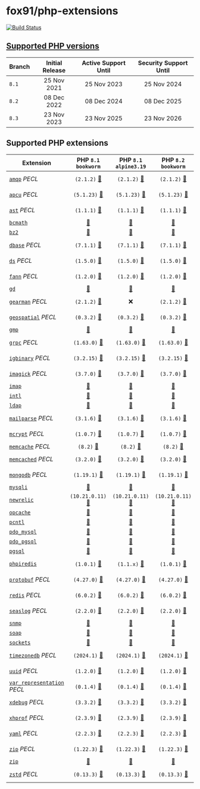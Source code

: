 # fox91/php-extensions

[![Build Status](https://github.com/fox91/docker-php-extensions/actions/workflows/ci.yaml/badge.svg)](https://github.com/fox91/docker-php-extensions/actions/workflows/ci.yaml)

## [Supported PHP versions](https://www.php.net/supported-versions.php)

Branch | Initial Release | Active Support Until | Security Support Until
-------|:---------------:|:--------------------:|:----------------------:
`8.1` | 25 Nov 2021 | 25 Nov 2023 | 25 Nov 2024
`8.2` | 08 Dec 2022 | 08 Dec 2024 | 08 Dec 2025
`8.3` | 23 Nov 2023 | 23 Nov 2025 | 23 Nov 2026

## Supported PHP extensions

Extension | PHP `8.1` `bookworm` | PHP `8.1` `alpine3.19` | PHP `8.2` `bookworm` | PHP `8.2` `alpine3.19` | PHP `8.3` `bookworm` | PHP `8.3` `alpine3.19`
----------|:--------------------:|:----------------------:|:--------------------:|:----------------------:|:--------------------:|:----------------------:
[`amqp`](https://pecl.php.net/package/amqp) _PECL_ | `(2.1.2)` [:whale:](8.1/bookworm/pecl_amqp/Dockerfile) | `(2.1.2)` [:whale:](8.1/alpine3.19/pecl_amqp/Dockerfile) | `(2.1.2)` [:whale:](8.2/bookworm/pecl_amqp/Dockerfile) | `(2.1.2)` [:whale:](8.2/alpine3.19/pecl_amqp/Dockerfile) | `(2.1.2)` [:whale:](8.3/bookworm/pecl_amqp/Dockerfile) | `(2.1.2)` [:whale:](8.3/alpine3.19/pecl_amqp/Dockerfile)
[`apcu`](https://pecl.php.net/package/apcu) _PECL_ | `(5.1.23)` [:whale:](8.1/bookworm/pecl_apcu/Dockerfile) | `(5.1.23)` [:whale:](8.1/alpine3.19/pecl_apcu/Dockerfile) | `(5.1.23)` [:whale:](8.2/bookworm/pecl_apcu/Dockerfile) | `(5.1.23)` [:whale:](8.2/alpine3.19/pecl_apcu/Dockerfile) | `(5.1.23)` [:whale:](8.3/bookworm/pecl_apcu/Dockerfile) | `(5.1.23)` [:whale:](8.3/alpine3.19/pecl_apcu/Dockerfile)
[`ast`](https://pecl.php.net/package/ast) _PECL_ | `(1.1.1)` [:whale:](8.1/bookworm/pecl_ast/Dockerfile) | `(1.1.1)` [:whale:](8.1/alpine3.19/pecl_ast/Dockerfile) | `(1.1.1)` [:whale:](8.2/bookworm/pecl_ast/Dockerfile) | `(1.1.1)` [:whale:](8.2/alpine3.19/pecl_ast/Dockerfile) | `(1.1.1)` [:whale:](8.3/bookworm/pecl_ast/Dockerfile) | `(1.1.1)` [:whale:](8.3/alpine3.19/pecl_ast/Dockerfile)
[`bcmath`](https://php.net/bcmath) | [:whale:](8.1/bookworm/bcmath/Dockerfile) | [:whale:](8.1/alpine3.19/bcmath/Dockerfile) | [:whale:](8.2/bookworm/bcmath/Dockerfile) | [:whale:](8.2/alpine3.19/bcmath/Dockerfile) | [:whale:](8.3/bookworm/bcmath/Dockerfile) | [:whale:](8.3/alpine3.19/bcmath/Dockerfile)
[`bz2`](https://php.net/bz2) | [:whale:](8.1/bookworm/bz2/Dockerfile) | [:whale:](8.1/alpine3.19/bz2/Dockerfile) | [:whale:](8.2/bookworm/bz2/Dockerfile) | [:whale:](8.2/alpine3.19/bz2/Dockerfile) | [:whale:](8.3/bookworm/bz2/Dockerfile) | [:whale:](8.3/alpine3.19/bz2/Dockerfile)
[`dbase`](https://pecl.php.net/package/dbase) _PECL_ | `(7.1.1)` [:whale:](8.1/bookworm/pecl_dbase/Dockerfile) | `(7.1.1)` [:whale:](8.1/alpine3.19/pecl_dbase/Dockerfile) | `(7.1.1)` [:whale:](8.2/bookworm/pecl_dbase/Dockerfile) | `(7.1.1)` [:whale:](8.2/alpine3.19/pecl_dbase/Dockerfile) | `(7.1.1)` [:whale:](8.3/bookworm/pecl_dbase/Dockerfile) | `(7.1.1)` [:whale:](8.3/alpine3.19/pecl_dbase/Dockerfile)
[`ds`](https://pecl.php.net/package/ds) _PECL_ | `(1.5.0)` [:whale:](8.1/bookworm/pecl_ds/Dockerfile) | `(1.5.0)` [:whale:](8.1/alpine3.19/pecl_ds/Dockerfile) | `(1.5.0)` [:whale:](8.2/bookworm/pecl_ds/Dockerfile) | `(1.5.0)` [:whale:](8.2/alpine3.19/pecl_ds/Dockerfile) | `(1.5.0)` [:whale:](8.3/bookworm/pecl_ds/Dockerfile) | `(1.5.0)` [:whale:](8.3/alpine3.19/pecl_ds/Dockerfile)
[`fann`](https://pecl.php.net/package/fann) _PECL_ | `(1.2.0)` [:whale:](8.1/bookworm/pecl_fann/Dockerfile) | `(1.2.0)` [:whale:](8.1/alpine3.19/pecl_fann/Dockerfile) | `(1.2.0)` [:whale:](8.2/bookworm/pecl_fann/Dockerfile) | `(1.2.0)` [:whale:](8.2/alpine3.19/pecl_fann/Dockerfile) | `(1.2.0)` [:whale:](8.3/bookworm/pecl_fann/Dockerfile) | `(1.2.0)` [:whale:](8.3/alpine3.19/pecl_fann/Dockerfile)
[`gd`](https://php.net/gd) | [:whale:](8.1/bookworm/gd/Dockerfile) | [:whale:](8.1/alpine3.19/gd/Dockerfile) | [:whale:](8.2/bookworm/gd/Dockerfile) | [:whale:](8.2/alpine3.19/gd/Dockerfile) | [:whale:](8.3/bookworm/gd/Dockerfile) | [:whale:](8.3/alpine3.19/gd/Dockerfile)
[`gearman`](https://pecl.php.net/package/gearman) _PECL_ | `(2.1.2)` [:whale:](8.1/bookworm/pecl_gearman/Dockerfile) | :x: | `(2.1.2)` [:whale:](8.2/bookworm/pecl_gearman/Dockerfile) | :x: | `(2.1.2)` [:whale:](8.3/bookworm/pecl_gearman/Dockerfile) | :x:
[`geospatial`](https://pecl.php.net/package/geospatial) _PECL_ | `(0.3.2)` [:whale:](8.1/bookworm/pecl_geospatial/Dockerfile) | `(0.3.2)` [:whale:](8.1/alpine3.19/pecl_geospatial/Dockerfile) | `(0.3.2)` [:whale:](8.2/bookworm/pecl_geospatial/Dockerfile) | `(0.3.2)` [:whale:](8.2/alpine3.19/pecl_geospatial/Dockerfile) | `(0.3.2)` [:whale:](8.3/bookworm/pecl_geospatial/Dockerfile) | `(0.3.2)` [:whale:](8.3/alpine3.19/pecl_geospatial/Dockerfile)
[`gmp`](https://php.net/gmp) | [:whale:](8.1/bookworm/gmp/Dockerfile) | [:whale:](8.1/alpine3.19/gmp/Dockerfile) | [:whale:](8.2/bookworm/gmp/Dockerfile) | [:whale:](8.2/alpine3.19/gmp/Dockerfile) | [:whale:](8.3/bookworm/gmp/Dockerfile) | [:whale:](8.3/alpine3.19/gmp/Dockerfile)
[`grpc`](https://pecl.php.net/package/grpc) _PECL_ | `(1.63.0)` [:whale:](8.1/bookworm/pecl_grpc/Dockerfile) | `(1.63.0)` [:whale:](8.1/alpine3.19/pecl_grpc/Dockerfile) | `(1.63.0)` [:whale:](8.2/bookworm/pecl_grpc/Dockerfile) | `(1.63.0)` [:whale:](8.2/alpine3.19/pecl_grpc/Dockerfile) | `(1.63.0)` [:whale:](8.3/bookworm/pecl_grpc/Dockerfile) | `(1.63.0)` [:whale:](8.3/alpine3.19/pecl_grpc/Dockerfile)
[`igbinary`](https://pecl.php.net/package/igbinary) _PECL_ | `(3.2.15)` [:whale:](8.1/bookworm/pecl_igbinary/Dockerfile) | `(3.2.15)` [:whale:](8.1/alpine3.19/pecl_igbinary/Dockerfile) | `(3.2.15)` [:whale:](8.2/bookworm/pecl_igbinary/Dockerfile) | `(3.2.15)` [:whale:](8.2/alpine3.19/pecl_igbinary/Dockerfile) | `(3.2.15)` [:whale:](8.3/bookworm/pecl_igbinary/Dockerfile) | `(3.2.15)` [:whale:](8.3/alpine3.19/pecl_igbinary/Dockerfile)
[`imagick`](https://pecl.php.net/package/imagick) _PECL_ | `(3.7.0)` [:whale:](8.1/bookworm/pecl_imagick/Dockerfile) | `(3.7.0)` [:whale:](8.1/alpine3.19/pecl_imagick/Dockerfile) | `(3.7.0)` [:whale:](8.2/bookworm/pecl_imagick/Dockerfile) | `(3.7.0)` [:whale:](8.2/alpine3.19/pecl_imagick/Dockerfile) | `(3.7.0)` [:whale:](8.3/bookworm/pecl_imagick/Dockerfile) | `(3.7.0)` [:whale:](8.3/alpine3.19/pecl_imagick/Dockerfile)
[`imap`](https://php.net/imap) | [:whale:](8.1/bookworm/imap/Dockerfile) | [:whale:](8.1/alpine3.19/imap/Dockerfile) | [:whale:](8.2/bookworm/imap/Dockerfile) | [:whale:](8.2/alpine3.19/imap/Dockerfile) | [:whale:](8.3/bookworm/imap/Dockerfile) | [:whale:](8.3/alpine3.19/imap/Dockerfile)
[`intl`](https://php.net/intl) | [:whale:](8.1/bookworm/intl/Dockerfile) | [:whale:](8.1/alpine3.19/intl/Dockerfile) | [:whale:](8.2/bookworm/intl/Dockerfile) | [:whale:](8.2/alpine3.19/intl/Dockerfile) | [:whale:](8.3/bookworm/intl/Dockerfile) | [:whale:](8.3/alpine3.19/intl/Dockerfile)
[`ldap`](https://php.net/ldap) | [:whale:](8.1/bookworm/ldap/Dockerfile) | [:whale:](8.1/alpine3.19/ldap/Dockerfile) | [:whale:](8.2/bookworm/ldap/Dockerfile) | [:whale:](8.2/alpine3.19/ldap/Dockerfile) | [:whale:](8.3/bookworm/ldap/Dockerfile) | [:whale:](8.3/alpine3.19/ldap/Dockerfile)
[`mailparse`](https://pecl.php.net/package/mailparse) _PECL_ | `(3.1.6)` [:whale:](8.1/bookworm/pecl_mailparse/Dockerfile) | `(3.1.6)` [:whale:](8.1/alpine3.19/pecl_mailparse/Dockerfile) | `(3.1.6)` [:whale:](8.2/bookworm/pecl_mailparse/Dockerfile) | `(3.1.6)` [:whale:](8.2/alpine3.19/pecl_mailparse/Dockerfile) | `(3.1.6)` [:whale:](8.3/bookworm/pecl_mailparse/Dockerfile) | `(3.1.6)` [:whale:](8.3/alpine3.19/pecl_mailparse/Dockerfile)
[`mcrypt`](https://pecl.php.net/package/mcrypt) _PECL_ | `(1.0.7)` [:whale:](8.1/bookworm/pecl_mcrypt/Dockerfile) | `(1.0.7)` [:whale:](8.1/alpine3.19/pecl_mcrypt/Dockerfile) | `(1.0.7)` [:whale:](8.2/bookworm/pecl_mcrypt/Dockerfile) | `(1.0.7)` [:whale:](8.2/alpine3.19/pecl_mcrypt/Dockerfile) | `(1.0.7)` [:whale:](8.3/bookworm/pecl_mcrypt/Dockerfile) | `(1.0.7)` [:whale:](8.3/alpine3.19/pecl_mcrypt/Dockerfile)
[`memcache`](https://pecl.php.net/package/memcache) _PECL_ | `(8.2)` [:whale:](8.1/bookworm/pecl_memcache/Dockerfile) | `(8.2)` [:whale:](8.1/alpine3.19/pecl_memcache/Dockerfile) | `(8.2)` [:whale:](8.2/bookworm/pecl_memcache/Dockerfile) | `(8.2)` [:whale:](8.2/alpine3.19/pecl_memcache/Dockerfile) | `(8.2)` [:whale:](8.3/bookworm/pecl_memcache/Dockerfile) | `(8.2)` [:whale:](8.3/alpine3.19/pecl_memcache/Dockerfile)
[`memcached`](https://pecl.php.net/package/memcached) _PECL_ | `(3.2.0)` [:whale:](8.1/bookworm/pecl_memcached/Dockerfile) | `(3.2.0)` [:whale:](8.1/alpine3.19/pecl_memcached/Dockerfile) | `(3.2.0)` [:whale:](8.2/bookworm/pecl_memcached/Dockerfile) | `(3.2.0)` [:whale:](8.2/alpine3.19/pecl_memcached/Dockerfile) | `(3.2.0)` [:whale:](8.3/bookworm/pecl_memcached/Dockerfile) | `(3.2.0)` [:whale:](8.3/alpine3.19/pecl_memcached/Dockerfile)
[`mongodb`](https://pecl.php.net/package/mongodb) _PECL_ | `(1.19.1)` [:whale:](8.1/bookworm/pecl_mongodb/Dockerfile) | `(1.19.1)` [:whale:](8.1/alpine3.19/pecl_mongodb/Dockerfile) | `(1.19.1)` [:whale:](8.2/bookworm/pecl_mongodb/Dockerfile) | `(1.19.1)` [:whale:](8.2/alpine3.19/pecl_mongodb/Dockerfile) | `(1.19.1)` [:whale:](8.3/bookworm/pecl_mongodb/Dockerfile) | `(1.19.1)` [:whale:](8.3/alpine3.19/pecl_mongodb/Dockerfile)
[`mysqli`](https://php.net/mysqli) | [:whale:](8.1/bookworm/mysqli/Dockerfile) | [:whale:](8.1/alpine3.19/mysqli/Dockerfile) | [:whale:](8.2/bookworm/mysqli/Dockerfile) | [:whale:](8.2/alpine3.19/mysqli/Dockerfile) | [:whale:](8.3/bookworm/mysqli/Dockerfile) | [:whale:](8.3/alpine3.19/mysqli/Dockerfile)
[`newrelic`](https://docs.newrelic.com/docs/apm/agents/php-agent/) | `(10.21.0.11)` [:whale:](8.1/bookworm/newrelic/Dockerfile) | `(10.21.0.11)` [:whale:](8.1/alpine3.19/newrelic/Dockerfile) | `(10.21.0.11)` [:whale:](8.2/bookworm/newrelic/Dockerfile) | `(10.21.0.11)` [:whale:](8.2/alpine3.19/newrelic/Dockerfile) | :x: | :x:
[`opcache`](https://php.net/opcache) | [:whale:](8.1/bookworm/opcache/Dockerfile) | [:whale:](8.1/alpine3.19/opcache/Dockerfile) | [:whale:](8.2/bookworm/opcache/Dockerfile) | [:whale:](8.2/alpine3.19/opcache/Dockerfile) | [:whale:](8.3/bookworm/opcache/Dockerfile) | [:whale:](8.3/alpine3.19/opcache/Dockerfile)
[`pcntl`](https://php.net/pcntl) | [:whale:](8.1/bookworm/pcntl/Dockerfile) | [:whale:](8.1/alpine3.19/pcntl/Dockerfile) | [:whale:](8.2/bookworm/pcntl/Dockerfile) | [:whale:](8.2/alpine3.19/pcntl/Dockerfile) | [:whale:](8.3/bookworm/pcntl/Dockerfile) | [:whale:](8.3/alpine3.19/pcntl/Dockerfile)
[`pdo_mysql`](https://php.net/pdo_mysql) | [:whale:](8.1/bookworm/pdo_mysql/Dockerfile) | [:whale:](8.1/alpine3.19/pdo_mysql/Dockerfile) | [:whale:](8.2/bookworm/pdo_mysql/Dockerfile) | [:whale:](8.2/alpine3.19/pdo_mysql/Dockerfile) | [:whale:](8.3/bookworm/pdo_mysql/Dockerfile) | [:whale:](8.3/alpine3.19/pdo_mysql/Dockerfile)
[`pdo_pgsql`](https://php.net/pdo_pgsql) | [:whale:](8.1/bookworm/pdo_pgsql/Dockerfile) | [:whale:](8.1/alpine3.19/pdo_pgsql/Dockerfile) | [:whale:](8.2/bookworm/pdo_pgsql/Dockerfile) | [:whale:](8.2/alpine3.19/pdo_pgsql/Dockerfile) | [:whale:](8.3/bookworm/pdo_pgsql/Dockerfile) | [:whale:](8.3/alpine3.19/pdo_pgsql/Dockerfile)
[`pgsql`](https://php.net/pgsql) | [:whale:](8.1/bookworm/pgsql/Dockerfile) | [:whale:](8.1/alpine3.19/pgsql/Dockerfile) | [:whale:](8.2/bookworm/pgsql/Dockerfile) | [:whale:](8.2/alpine3.19/pgsql/Dockerfile) | [:whale:](8.3/bookworm/pgsql/Dockerfile) | [:whale:](8.3/alpine3.19/pgsql/Dockerfile)
[`phpiredis`](https://github.com/nrk/phpiredis) | `(1.0.1)` [:whale:](8.1/bookworm/phpiredis/Dockerfile) | `(1.1.x)` [:whale:](8.1/alpine3.19/phpiredis/Dockerfile) | `(1.0.1)` [:whale:](8.2/bookworm/phpiredis/Dockerfile) | `(1.1.x)` [:whale:](8.2/alpine3.19/phpiredis/Dockerfile) | `(1.0.1)` [:whale:](8.3/bookworm/phpiredis/Dockerfile) | `(1.1.x)` [:whale:](8.3/alpine3.19/phpiredis/Dockerfile)
[`protobuf`](https://pecl.php.net/package/protobuf) _PECL_ | `(4.27.0)` [:whale:](8.1/bookworm/pecl_protobuf/Dockerfile) | `(4.27.0)` [:whale:](8.1/alpine3.19/pecl_protobuf/Dockerfile) | `(4.27.0)` [:whale:](8.2/bookworm/pecl_protobuf/Dockerfile) | `(4.27.0)` [:whale:](8.2/alpine3.19/pecl_protobuf/Dockerfile) | `(4.27.0)` [:whale:](8.3/bookworm/pecl_protobuf/Dockerfile) | `(4.27.0)` [:whale:](8.3/alpine3.19/pecl_protobuf/Dockerfile)
[`redis`](https://pecl.php.net/package/redis) _PECL_ | `(6.0.2)` [:whale:](8.1/bookworm/pecl_redis/Dockerfile) | `(6.0.2)` [:whale:](8.1/alpine3.19/pecl_redis/Dockerfile) | `(6.0.2)` [:whale:](8.2/bookworm/pecl_redis/Dockerfile) | `(6.0.2)` [:whale:](8.2/alpine3.19/pecl_redis/Dockerfile) | `(6.0.2)` [:whale:](8.3/bookworm/pecl_redis/Dockerfile) | `(6.0.2)` [:whale:](8.3/alpine3.19/pecl_redis/Dockerfile)
[`seaslog`](https://pecl.php.net/package/seaslog) _PECL_ | `(2.2.0)` [:whale:](8.1/bookworm/pecl_seaslog/Dockerfile) | `(2.2.0)` [:whale:](8.1/alpine3.19/pecl_seaslog/Dockerfile) | `(2.2.0)` [:whale:](8.2/bookworm/pecl_seaslog/Dockerfile) | `(2.2.0)` [:whale:](8.2/alpine3.19/pecl_seaslog/Dockerfile) | `(2.2.0)` [:whale:](8.3/bookworm/pecl_seaslog/Dockerfile) | `(2.2.0)` [:whale:](8.3/alpine3.19/pecl_seaslog/Dockerfile)
[`snmp`](https://php.net/snmp) | [:whale:](8.1/bookworm/snmp/Dockerfile) | [:whale:](8.1/alpine3.19/snmp/Dockerfile) | [:whale:](8.2/bookworm/snmp/Dockerfile) | [:whale:](8.2/alpine3.19/snmp/Dockerfile) | [:whale:](8.3/bookworm/snmp/Dockerfile) | [:whale:](8.3/alpine3.19/snmp/Dockerfile)
[`soap`](https://php.net/soap) | [:whale:](8.1/bookworm/soap/Dockerfile) | [:whale:](8.1/alpine3.19/soap/Dockerfile) | [:whale:](8.2/bookworm/soap/Dockerfile) | [:whale:](8.2/alpine3.19/soap/Dockerfile) | [:whale:](8.3/bookworm/soap/Dockerfile) | [:whale:](8.3/alpine3.19/soap/Dockerfile)
[`sockets`](https://php.net/sockets) | [:whale:](8.1/bookworm/sockets/Dockerfile) | [:whale:](8.1/alpine3.19/sockets/Dockerfile) | [:whale:](8.2/bookworm/sockets/Dockerfile) | [:whale:](8.2/alpine3.19/sockets/Dockerfile) | [:whale:](8.3/bookworm/sockets/Dockerfile) | [:whale:](8.3/alpine3.19/sockets/Dockerfile)
[`timezonedb`](https://pecl.php.net/package/timezonedb) _PECL_ | `(2024.1)` [:whale:](8.1/bookworm/pecl_timezonedb/Dockerfile) | `(2024.1)` [:whale:](8.1/alpine3.19/pecl_timezonedb/Dockerfile) | `(2024.1)` [:whale:](8.2/bookworm/pecl_timezonedb/Dockerfile) | `(2024.1)` [:whale:](8.2/alpine3.19/pecl_timezonedb/Dockerfile) | `(2024.1)` [:whale:](8.3/bookworm/pecl_timezonedb/Dockerfile) | `(2024.1)` [:whale:](8.3/alpine3.19/pecl_timezonedb/Dockerfile)
[`uuid`](https://pecl.php.net/package/uuid) _PECL_ | `(1.2.0)` [:whale:](8.1/bookworm/pecl_uuid/Dockerfile) | `(1.2.0)` [:whale:](8.1/alpine3.19/pecl_uuid/Dockerfile) | `(1.2.0)` [:whale:](8.2/bookworm/pecl_uuid/Dockerfile) | `(1.2.0)` [:whale:](8.2/alpine3.19/pecl_uuid/Dockerfile) | `(1.2.0)` [:whale:](8.3/bookworm/pecl_uuid/Dockerfile) | `(1.2.0)` [:whale:](8.3/alpine3.19/pecl_uuid/Dockerfile)
[`var_representation`](https://pecl.php.net/package/var_representation) _PECL_ | `(0.1.4)` [:whale:](8.1/bookworm/pecl_var_representation/Dockerfile) | `(0.1.4)` [:whale:](8.1/alpine3.19/pecl_var_representation/Dockerfile) | `(0.1.4)` [:whale:](8.2/bookworm/pecl_var_representation/Dockerfile) | `(0.1.4)` [:whale:](8.2/alpine3.19/pecl_var_representation/Dockerfile) | `(0.1.4)` [:whale:](8.3/bookworm/pecl_var_representation/Dockerfile) | `(0.1.4)` [:whale:](8.3/alpine3.19/pecl_var_representation/Dockerfile)
[`xdebug`](https://pecl.php.net/package/xdebug) _PECL_ | `(3.3.2)` [:whale:](8.1/bookworm/pecl_xdebug/Dockerfile) | `(3.3.2)` [:whale:](8.1/alpine3.19/pecl_xdebug/Dockerfile) | `(3.3.2)` [:whale:](8.2/bookworm/pecl_xdebug/Dockerfile) | `(3.3.2)` [:whale:](8.2/alpine3.19/pecl_xdebug/Dockerfile) | `(3.3.2)` [:whale:](8.3/bookworm/pecl_xdebug/Dockerfile) | `(3.3.2)` [:whale:](8.3/alpine3.19/pecl_xdebug/Dockerfile)
[`xhprof`](https://pecl.php.net/package/xhprof) _PECL_ | `(2.3.9)` [:whale:](8.1/bookworm/pecl_xhprof/Dockerfile) | `(2.3.9)` [:whale:](8.1/alpine3.19/pecl_xhprof/Dockerfile) | `(2.3.9)` [:whale:](8.2/bookworm/pecl_xhprof/Dockerfile) | `(2.3.9)` [:whale:](8.2/alpine3.19/pecl_xhprof/Dockerfile) | `(2.3.9)` [:whale:](8.3/bookworm/pecl_xhprof/Dockerfile) | `(2.3.9)` [:whale:](8.3/alpine3.19/pecl_xhprof/Dockerfile)
[`yaml`](https://pecl.php.net/package/yaml) _PECL_ | `(2.2.3)` [:whale:](8.1/bookworm/pecl_yaml/Dockerfile) | `(2.2.3)` [:whale:](8.1/alpine3.19/pecl_yaml/Dockerfile) | `(2.2.3)` [:whale:](8.2/bookworm/pecl_yaml/Dockerfile) | `(2.2.3)` [:whale:](8.2/alpine3.19/pecl_yaml/Dockerfile) | `(2.2.3)` [:whale:](8.3/bookworm/pecl_yaml/Dockerfile) | `(2.2.3)` [:whale:](8.3/alpine3.19/pecl_yaml/Dockerfile)
[`zip`](https://pecl.php.net/package/zip) _PECL_ | `(1.22.3)` [:whale:](8.1/bookworm/pecl_zip/Dockerfile) | `(1.22.3)` [:whale:](8.1/alpine3.19/pecl_zip/Dockerfile) | `(1.22.3)` [:whale:](8.2/bookworm/pecl_zip/Dockerfile) | `(1.22.3)` [:whale:](8.2/alpine3.19/pecl_zip/Dockerfile) | `(1.22.3)` [:whale:](8.3/bookworm/pecl_zip/Dockerfile) | `(1.22.3)` [:whale:](8.3/alpine3.19/pecl_zip/Dockerfile)
[`zip`](https://php.net/zip) | [:whale:](8.1/bookworm/zip/Dockerfile) | [:whale:](8.1/alpine3.19/zip/Dockerfile) | [:whale:](8.2/bookworm/zip/Dockerfile) | [:whale:](8.2/alpine3.19/zip/Dockerfile) | [:whale:](8.3/bookworm/zip/Dockerfile) | [:whale:](8.3/alpine3.19/zip/Dockerfile)
[`zstd`](https://pecl.php.net/package/zstd) _PECL_ | `(0.13.3)` [:whale:](8.1/bookworm/pecl_zstd/Dockerfile) | `(0.13.3)` [:whale:](8.1/alpine3.19/pecl_zstd/Dockerfile) | `(0.13.3)` [:whale:](8.2/bookworm/pecl_zstd/Dockerfile) | `(0.13.3)` [:whale:](8.2/alpine3.19/pecl_zstd/Dockerfile) | `(0.13.3)` [:whale:](8.3/bookworm/pecl_zstd/Dockerfile) | `(0.13.3)` [:whale:](8.3/alpine3.19/pecl_zstd/Dockerfile)
